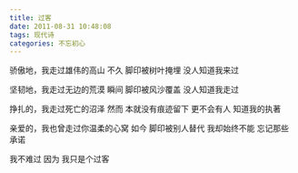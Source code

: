 ```yaml
---
title: 过客
date: 2011-08-31 10:48:08
tags: 现代诗
categories: 不忘初心
---
```

骄傲地，我走过雄伟的高山
不久
脚印被树叶掩埋
没人知道我来过
<!-- more --> 
坚韧地，我走过无边的荒漠
瞬间
脚印被风沙覆盖
没人知道我走过
    
挣扎的，我走过死亡的沼泽
然而
本就没有痕迹留下
更不会有人
知道我的执著
    
亲爱的，我也曾走过你温柔的心窝
如今
脚印被别人替代
我却始终不能
忘记那些承诺
    
我不难过
因为
我只是个过客